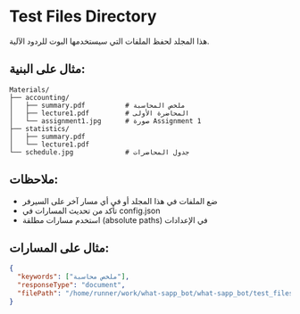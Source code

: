 # Test Files Directory

هذا المجلد لحفظ الملفات التي سيستخدمها البوت للردود الآلية.

## مثال على البنية:

```
Materials/
├── accounting/
│   ├── summary.pdf          # ملخص المحاسبة
│   ├── lecture1.pdf         # المحاضرة الأولى
│   └── assignment1.jpg      # صورة Assignment 1
├── statistics/
│   ├── summary.pdf
│   └── lecture1.pdf
└── schedule.jpg             # جدول المحاضرات
```

## ملاحظات:

- ضع الملفات في هذا المجلد أو في أي مسار آخر على السيرفر
- تأكد من تحديث المسارات في config.json
- استخدم مسارات مطلقة (absolute paths) في الإعدادات

## مثال على المسارات:

```json
{
  "keywords": ["ملخص محاسبة"],
  "responseType": "document",
  "filePath": "/home/runner/work/what-sapp_bot/what-sapp_bot/test_files/accounting/summary.pdf"
}
```
